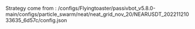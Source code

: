 Strategy come from : /configs/Flyingtoaster/passivbot_v5.8.0-main/configs/particle_swarm/neat/neat_grid_nov_20/NEARUSDT_20221121033635_6d57c/config.json